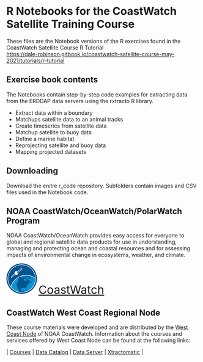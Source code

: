 
# R Notebooks for the CoastWatch Satellite Training Course  

These files are the Notebook versions of the R exercises found in the CoastWatch Satellite Course R Tutorial  
https://dale-robinson.gitbook.io/coastwatch-satellite-course-may-2021/tutorials/r-tutorial  

## Exercise book contents  
The Notebooks contain step-by-step code examples for extracting data from the ERDDAP data servers using the rxtracto R library. 
* Extract data within a boundary  
* Matchups satellite data to an animal tracks
* Create timeseries from satellite data
* Matchup satellite to buoy data
* Define a marine habitat
* Reprojecting satellite and buoy data
* Mapping projected datasets

## Downloading 
Download the enitre r_code repository. Subfolders contain images and CSV files used in the Notebook code. 

## NOAA CoastWatch/OceanWatch/PolarWatch Program  

NOAA CoastWatch/OceanWatch provides easy access for everyone to global and regional satellite data products for use in understanding, managing and protecting ocean and coastal resources and for assessing impacts of environmental change in ecosystems, weather, and climate.  

![](images/cw_logo_80.png)  <span style="color:blue;font-size:30px;">[CoastWatch](https://coastwatch.noaa.gov/)</span>


## CoastWatch West Coast Regional Node  

These course materials were developed and are distributed by the [West Coast Node](https://coastwatch.pfeg.noaa.gov/) of NOAA CoastWatch. Information about the courses and services offered by West Coast Node can be found at the following links:  

| [Courses](https://coastwatch.pfeg.noaa.gov/courses/satellite_course.html) | [Data Catalog](https://coastwatch.pfeg.noaa.gov/data.html) | [Data Server](https://coastwatch.pfeg.noaa.gov/erddapinfo/index.html) |  [Xtractomatic](https://coastwatch.pfeg.noaa.gov/xtracto/) |
